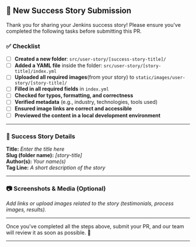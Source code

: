 ## 📝 New Success Story Submission

Thank you for sharing your Jenkins success story! Please ensure you've completed the following tasks before submitting this PR.

### ✅ Checklist

- [ ] **Created a new folder**: `src/user-story/[success-story-title]/`
- [ ] **Added a YAML file** inside the folder: `src/user-story/[story-title]/index.yml`
- [ ] **Uploaded all required images**(from your story) to `static/images/user-story/[story-title]/`
- [ ] **Filled in all required fields** in `index.yml`
- [ ] **Checked for typos, formatting, and correctness**
- [ ] **Verified metadata** (e.g., industry, technologies, tools used)
- [ ] **Ensured image links are correct and accessible**
- [ ] **Previewed the content in a local development environment**

---

### 📌 Success Story Details

**Title:** _Enter the title here_  
**Slug (folder name):** _[story-title]_  
**Author(s):** _Your name(s)_  
**Tag Line:** _A short description of the story_

---

### 📷 Screenshots & Media (Optional)

_Add links or upload images related to the story (testimonials, process images, results)._

---

Once you've completed all the steps above, submit your PR, and our team will review it as soon as possible. 🚀

---
